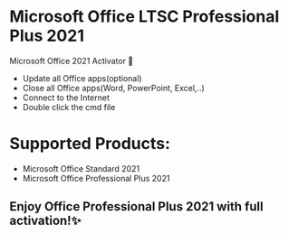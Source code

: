 # Microsoft Office LTSC Professional Plus 2021
Microsoft Office 2021 Activator 🤫

- Update all Office apps(optional)
- Close all Office apps(Word, PowerPoint, Excel,..)
- Connect to the Internet
- Double click the cmd file

# Supported Products:
- Microsoft Office Standard 2021
- Microsoft Office Professional Plus 2021

## Enjoy Office Professional Plus 2021 with full activation!✨
